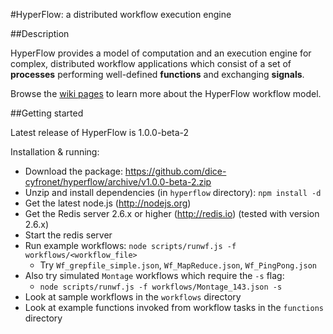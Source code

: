 #HyperFlow: a distributed workflow execution engine

##Description

HyperFlow provides a model of computation and an execution engine for complex, distributed workflow applications which consist of a set of **processes** performing well-defined **functions** and exchanging **signals**.

Browse the [wiki pages](https://github.com/balis/hyperflow/wiki) to learn more about the HyperFlow workflow model. 

##Getting started

Latest release of HyperFlow is 1.0.0-beta-2

Installation & running:
* Download the package: https://github.com/dice-cyfronet/hyperflow/archive/v1.0.0-beta-2.zip
* Unzip and install dependencies (in `hyperflow` directory): `npm install -d`
* Get the latest node.js (http://nodejs.org)
* Get the Redis server 2.6.x or higher (http://redis.io) (tested with version 2.6.x)
* Start the redis server
* Run example workflows: `node scripts/runwf.js -f workflows/<workflow_file>`
  * Try `Wf_grepfile_simple.json`, `Wf_MapReduce.json`, `Wf_PingPong.json`
* Also try simulated `Montage` workflows which require the `-s` flag: 
  * `node scripts/runwf.js -f workflows/Montage_143.json -s`
* Look at sample workflows in the `workflows` directory
* Look at example functions invoked from workflow tasks in the `functions` directory

